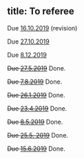 title: To referee
---
Due [16.10.2019](carlen2019) (revision)

Due [27.10.2019](shahbazi2019)

Due [8.12.2019](podsedkowska2019)


<del>Due [27.5.2019](gzyl2019)</del> Done.


<del>Due [7.8.2019](carlen2019)</del> Done.

<del>Due [26.1.2019](gour2019)</del> Done.

<del>Due [23.4.2019](molnar2019)</del> Done.

<del>Due [8.5.2019](labuschagne2019)</del> Done.


<del>Due [25.5. 2019](haapasalo2019)</del> Done.

<del>Due [15.6.2019](aray2019)</del>  Done.